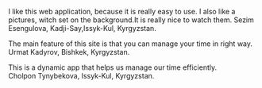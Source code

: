 I like this web application, because it is really easy to use. I also like a pictures, witch set on the background.It is really nice to watch them.
                                                                                                                    Sezim Esengulova, Kadji-Say,Issyk-Kul, Kyrgyzstan.
                                                                                                                                                                              
                                                                                                                                                                                                                                                                                            
The main feature of this site is that you can manage your time in right way. 
                                                                Urmat Kadyrov, Bishkek, Kyrgyzstan.
                                                                
This is a dynamic app that helps us manage our time efficiently.   
                                                               Cholpon Tynybekova, Issyk-Kul, Kyrgyzstan.                                                                 
                                                                
